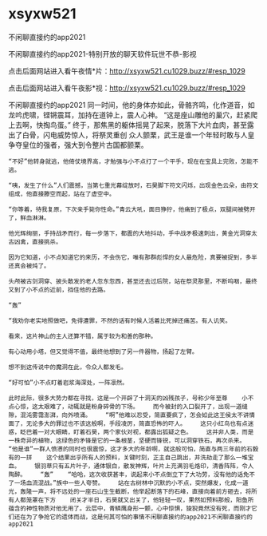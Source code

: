 # xsyxw521
不闲聊直接约的app2021

不闲聊直接约的app2021-特别开放的聊天软件玩世不恭-影视

点击后面网站进入看午夜情*片：http://xsyxw521.cu1029.buzz/#resp_1029

点击后面网站进入看午夜影*视：http://xsyxw521.cu1029.buzz/#resp_1029

不闲聊直接约的app2021    同一时间，他的身体亦如此，骨骼齐鸣，化作道音，如龙吟虎啸，铿锵震耳，加持在道钟上，震人心神。    “这是座山雕他的巢穴，赶紧爬上去啊，快掏鸟蛋。”    终于，那焦黑的躯体摇晃了起来，脱落下大片血肉，甚至露出了白骨，闪电威势惊人，将祭灵重创    众人颤栗，武王是谁一个年轻时敢与人皇争夺皇位的强者，强大到令整片古国都颤栗。

    “不好”他转身就逃，他倚仗境界高，才勉强与小不点打了一个平手，现在在宝具上完败，怎能不逃。

    “咦，发生了什么”人们震撼，当第七重光幕绽放时，石昊脚下符文闪烁，出现金色云朵，由符文组成，他直接滕空而起，站在了虚空中。

    “你等着，待我复原，下次亲手毙你性命。”青云大吼，面目狰狞，他痛到了极点，双腿间被劈开了，鲜血淋淋。

    他光辉绚丽，手持战矛而行，每一步落下，都震的大地抖动，手中战矛极速刺出，黄金光洞穿太古凶禽，直接挑杀。

    因为它知道，小不点知道它的来历，不会伤它，唯有那群彪悍的女人最危险，真要被捉到，多半还真会被炖了。

    头颅被古剑洞穿、披头散发的老人忽东忽西，甚至还去过后院，站在祭灵那里，不断呜咽，最终又到了小不点的近前，挡住他的去路。

    “轰”

    “我劝你老实地照做吧，免得遭罪，不然的话有时候人活着比死掉还痛苦。有人讥笑。

    看来，这片神山的主人还算不错，属于较为和善的那种。

    有心动用小塔，但又觉得不值，最终他想到了另一件器物，扬起了左臂。

    想不到这传说中的魔洞在此，令众人都发毛。

    “好可怕”小不点盯着岩浆海深处，一阵凛然。

    此时此际，很多大势力都在寻找，这是一个开辟了十洞天的凶残孩子，号称少年至尊    小不点心惊，这太艰难了，动辄就是粉身碎骨的下场。    而今被封的入口裂开了，出现一道缝隙，混沌雾霭澎湃，向外喷涌。    “啊”他难以忍受，简直要疯了，怎会如此这王侯太不讲情面了，无论多大的罪过也不该这般啊，手段凌厉，简直恐怖的吓人。    这只小红鸟也有点迷惑，眨巴着一对大眼睛，盯着石昊，两个家伙对视，都露出狐疑之色。    这并非人类，而是一株奇异的植物，这绿色的矛锋是它的一条根茎，坚硬而锋锐，可以洞穿铁石，再次杀来。    “他是谁”一群人愤懑的同时也很震惊，这才多大的年龄啊，就这般可怕，简直与两三年前的石毅有的一拼    这个结果出乎所有人的预料，关键时刻，正主自己跳出，并洗劫走了那么一堆宝血。    银羽草只有五片叶子，通体银白，散发神辉，叶片上充满羽毛烙印，清香阵阵，令人陶醉。    “轰”    “哈哈，这次收获甚丰，说起来小不点倒立下了大功劳，没有他的话免不了一场血流混战。”族中一些人夸赞。    站在古树林中沉默的小不点，突然爆发，化成一道光，轰隆一声，将不远处的一座石山生生截断，他举起断落下的石峰，直接向着前方砸去，将所有人都笼罩在下方    闭关才半日，石昊就又出关了，他轻轻一叹，果然如预料那般，阳鱼所蕴含的神性物质对他无用了。云层中，青鳞鹰身形一颤，心中惊惧，狻猊竟然没有死，而刚才它们还在为了争抢它的遗体而战，这是何其可怕的事情不闲聊直接约的app2021不闲聊直接约的app2021
